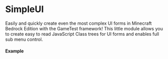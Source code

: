 # SimpleUI
Easily and quickly create even the most complex UI forms in Minecraft Bedrock Edition with the GameTest framework! This little module allows you to create easy to read JavaScript Class trees for UI forms and enables full sub menu control.

#### Example
```javascript

```
